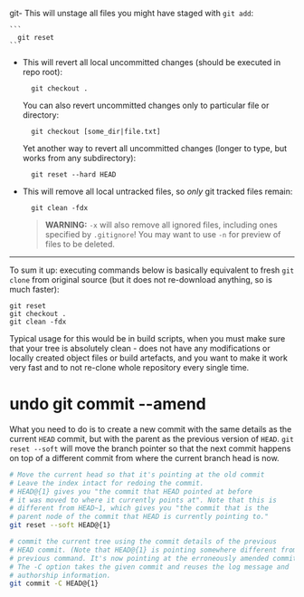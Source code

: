 git- This will unstage all files you might have staged with `git add`:
    
    ```
      git reset
    ```
    
- This will revert all local uncommitted changes (should be executed in repo root):
    
    ```
      git checkout .
    ```
    
    You can also revert uncommitted changes only to particular file or directory:
    
    ```
      git checkout [some_dir|file.txt]
    ```
    
    Yet another way to revert all uncommitted changes (longer to type, but works from any subdirectory):
    
    ```
      git reset --hard HEAD
    ```
    
- This will remove all local untracked files, so _only_ git tracked files remain:
    
    ```
      git clean -fdx
    ```
    
    > **WARNING:** `-x` will also remove all ignored files, including ones specified by `.gitignore`! You may want to use `-n` for preview of files to be deleted.
    

---

To sum it up: executing commands below is basically equivalent to fresh `git clone` from original source (but it does not re-download anything, so is much faster):

```
git reset
git checkout .
git clean -fdx
```

Typical usage for this would be in build scripts, when you must make sure that your tree is absolutely clean - does not have any modifications or locally created object files or build artefacts, and you want to make it work very fast and to not re-clone whole repository every single time.

# undo git commit --amend

What you need to do is to create a new commit with the same details as the current `HEAD` commit, but with the parent as the previous version of `HEAD`. `git reset --soft` will move the branch pointer so that the next commit happens on top of a different commit from where the current branch head is now.

```bash
# Move the current head so that it's pointing at the old commit
# Leave the index intact for redoing the commit.
# HEAD@{1} gives you "the commit that HEAD pointed at before 
# it was moved to where it currently points at". Note that this is
# different from HEAD~1, which gives you "the commit that is the
# parent node of the commit that HEAD is currently pointing to."
git reset --soft HEAD@{1}

# commit the current tree using the commit details of the previous
# HEAD commit. (Note that HEAD@{1} is pointing somewhere different from the
# previous command. It's now pointing at the erroneously amended commit.)
# The -C option takes the given commit and reuses the log message and
# authorship information.
git commit -C HEAD@{1}
```